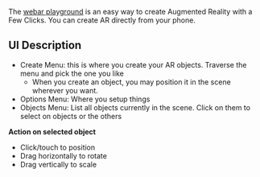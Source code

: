 The [webar playground](http://webxr.io/webar-playground) is an easy way
to create Augmented Reality with a Few Clicks.
You can create AR directly from your phone.

## UI Description
- Create Menu: this is where you create your AR objects. Traverse the menu and pick the one you like
  - When you create an object, you may position it in the scene wherever you want.
- Options Menu: Where you setup things
- Objects Menu: List all objects currently in the scene. Click on them to select on objects or the others

**Action on selected object**
- Click/touch to position
- Drag horizontally to rotate
- Drag vertically to scale
